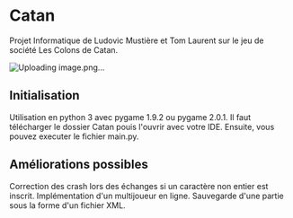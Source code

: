 # Catan
Projet Informatique de Ludovic Mustière et Tom Laurent sur le jeu de société Les Colons de Catan.

![Uploading image.png…]()

## Initialisation
Utilisation en python 3 avec pygame 1.9.2 ou pygame 2.0.1.
Il faut télécharger le dossier Catan pouis l'ouvrir avec votre IDE. Ensuite, vous pouvez executer le fichier main.py.

## Améliorations possibles
Correction des crash lors des échanges si un caractère non entier est inscrit.
Implémentation d'un multijoueur en ligne.
Sauvegarde d'une partie sous la forme d'un fichier XML.
